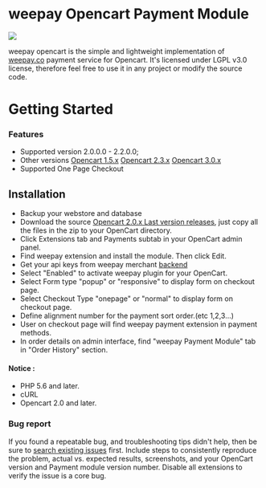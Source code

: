 # weepay Opencart Payment Module 
![](https://service.weepay.co/form/normal.svg)

weepay opencart is the simple and lightweight implementation of [weepay.co](https://www.weepay.co) payment service for Opencart. It's licensed under LGPL v3.0 license, therefore feel free to use it in any project or modify the source code.

# Getting Started


  ### Features
  
  - Supported version  2.0.0.0 - 2.2.0.0;
  - Other versions [Opencart 1.5.x](https://www.weepay.co)  [Opencart 2.3.x](https://www.weepay.co) [Opencart 3.0.x](https://www.weepay.co)
  - Supported One Page Checkout


## Installation
* Backup your webstore and database
* Download the source [Opencart 2.0.x Last version releases](https://www.weepay.co), just copy all the files in the zip to your OpenCart directory.
* Click Extensions tab and Payments subtab in your OpenCart admin panel.
* Find weepay extension and install the module. Then click Edit.
* Get your api keys from weepay merchant [backend](https://www.pos.weepay.co/)
* Select "Enabled" to activate weepay plugin for your OpenCart.
* Select Form type "popup" or "responsive" to display form on checkout page.
* Select Checkout Type "onepage" or "normal" to display form on checkout page.
* Define alignment number for the payment sort order.(etc 1,2,3...)
* User on checkout page will find weepay payment extension in payment methods.
* In order details on admin interface, find "weepay Payment Module" tab in "Order History" section.

#### Notice :
* PHP 5.6 and later.
* cURL
* Opencart 2.0 and later.

### Bug report

If you found a repeatable bug, and troubleshooting tips didn't help, then be sure to [search existing issues](https://github.com/weepay/OpenCart-2.0/issues) first. Include steps to consistently reproduce the problem, actual vs. expected results, screenshots, and your OpenCart version and Payment module version number. Disable all extensions to verify the issue is a core bug.
